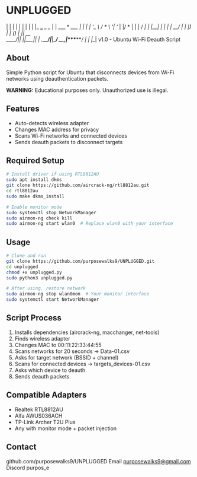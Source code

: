 # UNPLUGGED

| | | | | |
| | | |_ **_** *_* *_* | | ___ * *___
| | | | '_ \ / * \ '*_| '_ \| |/ * \| | | / *_|
| |__| | | | | __/ | | |_) | | (_) | |_| \__ \
\____/|*_| |_*|\___|*_| | .***__/|***_|\___***/ \__,***_|_***__***/*
*| |*
*|_*| v1.0 - Ubuntu Wi-Fi Deauth Script

## About
Simple Python script for Ubuntu that disconnects devices from Wi-Fi networks using deauthentication packets.

**WARNING:** Educational purposes only. Unauthorized use is illegal.

## Features
- Auto-detects wireless adapter
- Changes MAC address for privacy
- Scans Wi-Fi networks and connected devices
- Sends deauth packets to disconnect targets

## Required Setup

```bash
# Install driver if using RTL8812AU
sudo apt install dkms
git clone https://github.com/aircrack-ng/rtl8812au.git
cd rtl8812au
sudo make dkms_install

# Enable monitor mode
sudo systemctl stop NetworkManager
sudo airmon-ng check kill
sudo airmon-ng start wlan0  # Replace wlan0 with your interface
```

## Usage

```bash
# Clone and run
git clone https://github.com/purposewalks9/UNPLUGGED.git
cd unplugged
chmod +x unplugged.py
sudo python3 unplugged.py

# After using, restore network
sudo airmon-ng stop wlan0mon  # Your monitor interface
sudo systemctl start NetworkManager
```

## Script Process
1. Installs dependencies (aircrack-ng, macchanger, net-tools)
2. Finds wireless adapter
3. Changes MAC to 00:11:22:33:44:55
4. Scans networks for 20 seconds → Data-01.csv
5. Asks for target network (BSSID + channel)
6. Scans for connected devices → targets_devices-01.csv
7. Asks which device to deauth
8. Sends deauth packets

## Compatible Adapters
- Realtek RTL8812AU
- Alfa AWUS036ACH
- TP-Link Archer T2U Plus
- Any with monitor mode + packet injection

## Contact
github.com/purposewalks9/UNPLUGGED
Email purposewalks9@gmail.com
Discord purpos_e
